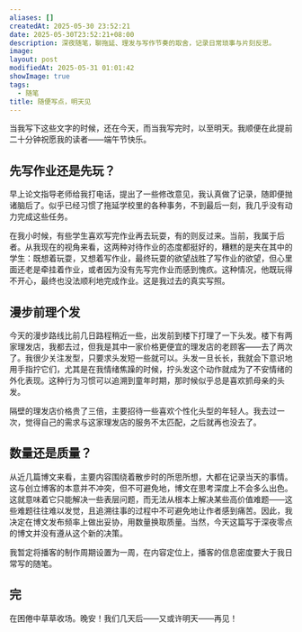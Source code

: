 ```yaml
---
aliases: []
createdAt: 2025-05-30 23:52:21
date: 2025-05-30T23:52:21+08:00
description: 深夜随笔，聊拖延、理发与写作节奏的取舍，记录日常琐事与片刻反思。
image: 
layout: post
modifiedAt: 2025-05-31 01:01:42
showImage: true
tags:
  - 随笔
title: 随便写点，明天见
---
```


当我写下这些文字的时候，还在今天，而当我写完时，以至明天。我顺便在此提前二十分钟祝愿我的读者——端午节快乐。

## 先写作业还是先玩？

早上论文指导老师给我打电话，提出了一些修改意见，我认真做了记录，随即便抛诸脑后了。似乎已经习惯了拖延学校里的各种事务，不到最后一刻，我几乎没有动力完成这些任务。

在我小时候，有些学生喜欢写完作业再去玩耍，有的则反过来。当前，我属于后者。从我现在的视角来看，这两种对待作业的态度都挺好的，糟糕的是夹在其中的学生：既想着玩耍，又想着写作业，最终玩耍的欲望战胜了写作业的欲望，但心里面还老是牵挂着作业，或者因为没有先写完作业而感到愧疚。这种情况，他既玩得不开心，最终也没法顺利地完成作业。这是我过去的真实写照。

## 漫步前理个发

今天的漫步路线比前几日路程稍近一些，出发前到楼下打理了一下头发。楼下有两家理发店，我都去过，但我是其中一家价格更便宜的理发店的老顾客——去了两次了。我很少关注发型，只要求头发短一些就可以。头发一旦长长，我就会下意识地用手指拧它们，尤其是在我情绪焦躁的时候，拧头发这个动作就成为了不安情绪的外化表现。这种行为习惯可以追溯到童年时期，那时候似乎总是喜欢抓母亲的头发。

隔壁的理发店价格贵了三倍，主要招待一些喜欢个性化头型的年轻人。我去过一次，觉得自己的需求与这家理发店的服务不太匹配，之后就再也没去了。

## 数量还是质量？

从近几篇博文来看，主要内容围绕着散步时的所思所想，大都在记录当天的事情。这与创立博客的本意并不冲突，但不可避免地，博文在思考深度上不会多么出色。这就意味着它只能解决一些表层问题，而无法从根本上解决某些高价值难题——这些难题往往难以发觉，且追溯往事的过程中不可避免地让作者感到痛苦。因此，我决定在博文发布频率上做出妥协，用数量换取质量。当然，今天这篇写于深夜零点的博文并没有遵从这个新的决策。

我暂定将播客的制作周期设置为一周，在内容定位上，播客的信息密度要大于我日常写的随笔。

## 完

在困倦中草草收场。晚安！我们几天后——又或许明天——再见！
